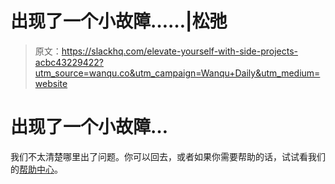 # 出现了一个小故障……|松弛

> 原文：<https://slackhq.com/elevate-yourself-with-side-projects-acbc43229422?utm_source=wanqu.co&utm_campaign=Wanqu+Daily&utm_medium=website>

# 出现了一个小故障…

我们不太清楚哪里出了问题。你可以回去，或者如果你需要帮助的话，试试看我们的[帮助中心](http://get.slack.help/hc/en-us)。

<noscript> </body> </html></noscript>